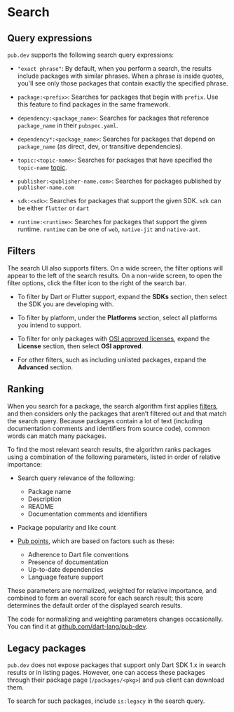 # Search

## Query expressions

`pub.dev` supports the following search query expressions:

  - `"exact phrase"`: By default, when you perform a search, the results include
    packages with similar phrases. When a phrase is inside quotes, you'll see
    only those packages that contain exactly the specified phrase.

  - `package:<prefix>`: Searches for packages that begin with `prefix`. Use this
    feature to find packages in the same framework.

  - `dependency:<package_name>`: Searches for packages that reference
    `package_name` in their `pubspec.yaml`.

  - `dependency*:<package_name>`: Searches for packages that depend on
    `package_name` (as direct, dev, or transitive dependencies).

  - `topic:<topic-name>`: Searches for packages that have specified the
    `topic-name` [topic](/topics).

  - `publisher:<publisher-name.com>`: Searches for packages published by  `publisher-name.com`

  - `sdk:<sdk>`: Searches for packages that support the given SDK. `sdk` can be either `flutter` or `dart`

  - `runtime:<runtime>`: Searches for packages that support the given runtime. `runtime` can be one of `web`, `native-jit` and `native-aot`.

## Filters

The search UI also supports filters.
On a wide screen, 
the filter options will appear to the left of the search results.
On a non-wide screen, to open the filter options,
click the filter icon to the right of the search bar.

  - To filter by Dart or Flutter support, 
    expand the **SDKs** section,
    then select the SDK you are developing with.

  - To filter by platform, under the **Platforms** section,
    select all platforms you intend to support.

  - To filter for only packages with [OSI approved licenses][],
    expand the **License** section,
    then select **OSI approved**.

  - For other filters, such as including unlisted packages,
    expand the **Advanced** section.

[OSI approved licenses]: https://opensource.org/licenses

## Ranking

When you search for a package, the search algorithm first applies [filters](#filters),
and then considers only the packages that aren’t filtered out and that match
the search query. Because packages contain a lot of text (including documentation
comments and identifiers from source code), common words can match many packages.

To find the most relevant search results, the algorithm ranks packages using a
combination of the following parameters, listed in order of relative importance:

- Search query relevance of the following:
  - Package name
  - Description
  - README
  - Documentation comments and identifiers

- Package popularity and like count

- [Pub points](/help/scoring#pub-points), which are based on factors such as these:
  - Adherence to Dart file conventions
  - Presence of documentation
  - Up-to-date dependencies
  - Language feature support

These parameters are normalized, weighted for relative importance, and combined
to form an overall score for each search result; this score determines the
default order of the displayed search results.

The code for normalizing and weighting parameters changes occasionally. You can find
it at [github.com/dart-lang/pub-dev](https://github.com/dart-lang/pub-dev/).

## Legacy packages

`pub.dev` does not expose packages that support only Dart SDK 1.x in search results
or in listing pages. However, one can access these packages through their package
page (`/packages/<pkg>`) and `pub` client can download them.

To search for such packages, include `is:legacy` in the search query.
